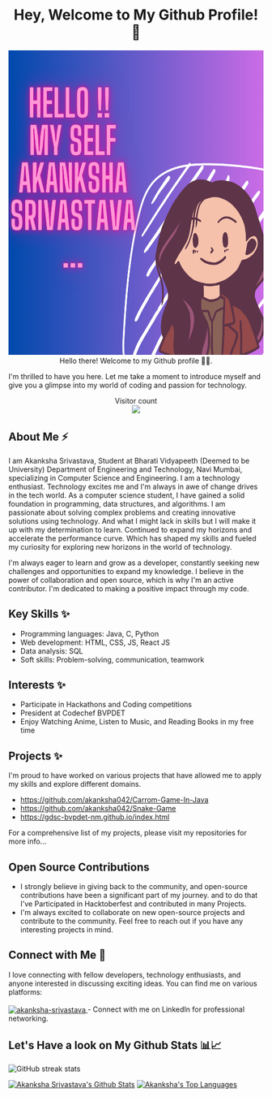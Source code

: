 
<h1 align="center"> Hey, Welcome to My Github Profile! 💫 </h1>


<!--
**akanksha042/akanksha042** is a ✨ _special_ ✨ repository because its `README.md` (this file) appears on your GitHub profile.

Here are some ideas to get you started:

- 🔭 I’m currently working on ...
- 🌱 I’m currently learning ...
- 👯 I’m looking to collaborate on ...
- 🤔 I’m looking for help with ...
- 💬 Ask me about ...
- 📫 How to reach me: ...
- 😄 Pronouns: ...
- ⚡ Fun fact: ...
-->

<div align="center">
  <img src="MyProfile.png" alt="Profile Image" width="600" height="600"> 
</div>


<div align="center">Hello there! Welcome to my Github profile 🙋‍♀️.</div>

I'm thrilled to have you here. Let me take a moment to introduce myself and give you a glimpse into my world of coding and passion for technology.

<p align="center"> 
  Visitor count<br>
  <img src="https://profile-counter.glitch.me/akanksha042/count.svg" />
</p>

## About Me ⚡

I am Akanksha Srivastava, Student at Bharati Vidyapeeth (Deemed to be University) Department of Engineering and Technology, Navi Mumbai, specializing in Computer Science and Engineering. I am a technology enthusiast. Technology excites me and I'm always in awe of change drives in the tech world. 
As a computer science student, I have gained a solid foundation in programming, data structures, and algorithms. I am passionate about solving complex problems and creating innovative solutions using technology. And what I might lack in skills but I will make it up with my determination to learn. Continued to expand my horizons and accelerate the performance curve. Which has shaped my skills and fueled my curiosity for exploring new horizons in the world of technology.

I'm always eager to learn and grow as a developer, constantly seeking new challenges and opportunities to expand my knowledge. I believe in the power of collaboration and open source, which is why I'm an active contributor. I'm dedicated to making a positive impact through my code.

## Key Skills ✨
- Programming languages: Java, C, Python
- Web development: HTML, CSS, JS, React JS
- Data analysis: SQL
- Soft skills: Problem-solving, communication, teamwork

## Interests ✨
- Participate in Hackathons and Coding competitions
- President at Codechef BVPDET 
- Enjoy Watching Anime, Listen to Music, and Reading Books in my free time

## Projects ✨

I'm proud to have worked on various projects that have allowed me to apply my skills and explore different domains. 
- https://github.com/akanksha042/Carrom-Game-In-Java
- https://github.com/akanksha042/Snake-Game
- https://gdsc-bvpdet-nm.github.io/index.html

For a comprehensive list of my projects, please visit my repositories for more info... 

## Open Source Contributions

- I strongly believe in giving back to the community, and open-source contributions have been a significant part of my journey. 
and to do that I've Participated in Hacktoberfest and contributed in many Projects.
- I'm always excited to collaborate on new open-source projects and contribute to the community. Feel free to reach out if you have any interesting projects in mind.

## Connect with Me 🌟

<p align = "left"

I love connecting with fellow developers, technology enthusiasts, and anyone interested in discussing exciting ideas. You can find me on various platforms:
<br> </br>
<a href="https://www.linkedin.com/in/akanksha-srivastava-23413a225/" target="blank"><img align="center" src="https://raw.githubusercontent.com/rahuldkjain/github-profile-readme-generator/master/src/images/icons/Social/linked-in-alt.svg" alt="akanksha-srivastava" height="30" width="40" /> </a> - Connect with me on LinkedIn for professional networking.

  </p>


## Let's Have a look on My Github Stats 📊📈

![GitHub streak stats](https://github-readme-streak-stats.herokuapp.com/?user=akanksha042)  

<a href="https://github.com/akanksha042/github-readme-stats"><img alt="Akanksha Srivastava's Github Stats" src="https://github-readme-stats.vercel.app/api?username=akanksha042&show_icons=true&count_private=true&theme=react&hide_border=true&bg_color=0D1117" /></a> 
<a href="https://github.com/akanksha042/github-readme-stats"><img alt="Akanksha's Top Languages" src="https://github-readme-stats.vercel.app/api/top-langs/?username=akanksha042&langs_count=8&count_private=true&layout=compact&theme=react&hide_border=true&bg_color=0D1117" /></a>
<br/>
<br/>


